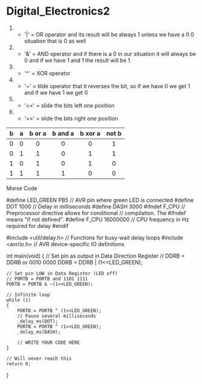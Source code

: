 # Digital_Electronics2

1. * '|' = OR operator and its result will be always 1 unless we have a 0 0 situation that is 0 as well
2. * '&' = AND operator and if there is a 0 in our situation it will always be 0 and if we have 1 and 1 the result will be 1
3. * '^' = XOR operator 
4. * '~' = tilde operator that it reverses the bit, so if we have 0 we get 1 and if we have 1 we get 0
5. * '<<' = slide the bits left one position
6. * '>>' = slide the bits right one position

| **b** | **a** |**b or a** | **b and a** | **b xor a** | **not b** |
| :-: | :-: | :-: | :-: | :-: | :-: |
| 0 | 0 | 0 | 0 | 0 | 1 |
| 0 | 1 | 1 | 0 | 1 | 1 |
| 1 | 0 | 1 | 0 | 1 | 0 |
| 1 | 1 | 1 | 1 | 0 | 0 |

Morse Code

#define LED_GREEN   PB5 // AVR pin where green LED is connected
#define DOT 1000        // Delay in milliseconds
#define DASH 3000
#ifndef F_CPU           // Preprocessor directive allows for conditional
                        // compilation. The #ifndef means "if not defined".
#define F_CPU 16000000 // CPU frequency in Hz required for delay
#endif               

#include <util/delay.h> // Functions for busy-wait delay loops
#include <avr/io.h>     // AVR device-specific IO definitions

int main(void)
{
    // Set pin as output in Data Direction Register
    // DDRB = DDRB or 0010 0000
    DDRB = DDRB | (1<<LED_GREEN);

    // Set pin LOW in Data Register (LED off)
    // PORTB = PORTB and 1101 1111
    PORTB = PORTB & ~(1<<LED_GREEN);

    // Infinite loop
    while (1)
    {
        PORTB = PORTB ^ (1<<LED_GREEN);
        // Pause several milliseconds
        _delay_ms(DOT);
        PORTB = PORTB ^ (1<<LED_GREEN);
        _delay_ms(DASH);

        // WRITE YOUR CODE HERE
    }

    // Will never reach this
    return 0;
}

